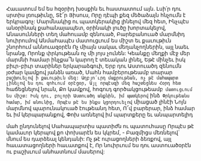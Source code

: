 
Հաւատում եմ ես հզօրիդ խօսքին եւ հաստատում
այն.
Լսի՛ր դու սրտիս լռութիւնը, Տէ՜ր Յիսուս,
Որը դէպի քեզ մեծաձայն հնչումն է երկրագոչ:
Մարմնակից ու պատկերակից լինելով մեզ հետ,
Ինչպէս անօրինակ քահանայապետ, օրինակի
լուծը խորտակելով,
Անասունների տեղ մահուամբ զենուած,
Բարեբանուած մարմնիդ նուիրումով
Անմահապէս մատուցւում ես միշտ եւ քաւութիւն
շնորհում աննուազօրէն
Ոչ միայն սակաւ մեղանչողներին, այլ նաեւ նրանց,
Որոնք փրկութեան ոչ մի յոյս չունեն:
Կեանքը մեղքի մէջ մեր մարմնի համար ինչքա՞ն
կարող է տեւական լինել,
Եթէ մինչեւ իսկ բիւր-բիւր տարիներ
երկարաձգուի,
Երբ դու Աստուածդ զենումն յօժար կամքով յանձն
առած,
Մահն համբերութեամբ տարար` բաշխուելով ի
քաւութիւն մեզ:
Աղբյո՛ւրդ մաքրութեան, ոչ թէ մահապարտ լինելով
ես դու զոհւում օրէցօր,
Այլ որպէսզի մեզ հաշտեցնես Հօրդ հետ`
հաճեցնելով նրան,
Քո կամքով, հոգուդ գործակցութեամբ`
մատուցւում ես միշտ:
Իսկ դու, բոլորի Աստուածդ անքնին, իմ
պատկերով` ինձ`
Փրկութեանս համար, իմ անունից,
Որպէս թէ ես ինքս կցորդուելով` միացած լինէի
Նոյն մարմնով պարունակուած էութեանդ հետ,
Ո՜վ բարերար, ինձ համար եւ իմ կերպարանքով,
Փոխ առնելով իմ պարտքերը եւ անպարտելիդ


մահ ընդունելով
Մահապարտիս պատիժն ու պատուհասը
Որպէս թէ կամաւոր կերպով քո փոխարէն ես
կկրեմ, -
Բազմիցս մեռնելով` մնում ես դարձեալ կենդանի:
Ոչ թէ ուրացողների ձեռքով, այլ հաւատացողների
հաւատքով է,
Որ նուիրւում ես դու աստուածօրէն ու բաշխւում
անհատնում մասերով:
